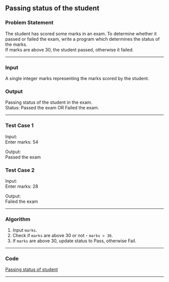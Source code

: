 ## Passing status of the student

### Problem Statement
The student has scored some marks in an exam. To determine whether it passed or failed the exam, write a program which determines the status of the marks. <br>
If marks are above 30, the student passed, otherwise it failed.

---

### Input
A single integer marks representing the marks scored by the student.

### Output
Passing status of the student in the exam. <br>
Status: Passed the exam OR Failed the exam.

---

### Test Case 1
Input: <br>
Enter marks: 54 <br>

Output: <br>
Passed the exam

### Test Case 2
Input: <br>
Enter marks: 28 <br>

Output: <br>
Failed the exam

---

### Algorithm 
1. Input `marks`.
2. Check if `marks` are above 30 or not - `marks > 30`.
3. If `marks` are above 30, update status to Pass, otherwise Fail.

---

### Code

[Passing status of student](student_passed_failed.c)

---